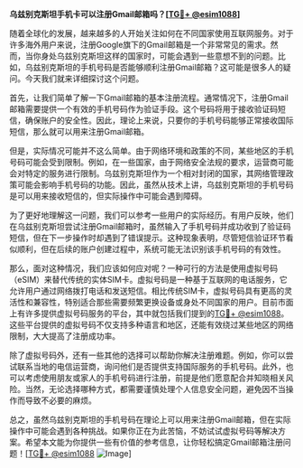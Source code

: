 **乌兹别克斯坦手机卡可以注册Gmail邮箱吗？[[TG💪+ @esim1088](https://t.me/s/esim1088)]**

随着全球化的发展，越来越多的人开始关注如何在不同国家使用互联网服务。对于许多海外用户来说，注册Google旗下的Gmail邮箱是一个非常常见的需求。然而，当你身处乌兹别克斯坦这样的国家时，可能会遇到一些意想不到的问题。比如，乌兹别克斯坦的手机号码是否能够顺利注册Gmail邮箱？这可能是很多人的疑问。今天我们就来详细探讨这个问题。

首先，让我们简单了解一下Gmail邮箱的基本注册流程。通常情况下，注册Gmail邮箱需要提供一个有效的手机号码作为验证手段。这个号码将用于接收验证码短信，确保账户的安全性。因此，理论上来说，只要你的手机号码能够正常接收国际短信，那么就可以用来注册Gmail邮箱。

但是，实际情况可能并不这么简单。由于网络环境和政策的不同，某些地区的手机号码可能会受到限制。例如，在一些国家，由于网络安全法规的要求，运营商可能会对特定的服务进行限制。乌兹别克斯坦作为一个相对封闭的国家，其网络管理政策可能会影响手机号码的功能。因此，虽然从技术上讲，乌兹别克斯坦的手机号码是可以用来接收短信的，但实际操作中可能会遇到障碍。

为了更好地理解这一问题，我们可以参考一些用户的实际经历。有用户反映，他们在乌兹别克斯坦尝试注册Gmail邮箱时，虽然输入了手机号码并成功收到了验证码短信，但在下一步操作时却遇到了错误提示。这种现象表明，尽管短信验证环节看似顺利，但在后续的账户创建过程中，系统可能无法识别该手机号码的有效性。

那么，面对这种情况，我们应该如何应对呢？一种可行的方法是使用虚拟号码（eSIM）来替代传统的实体SIM卡。虚拟号码是一种基于互联网的电话服务，它允许用户通过网络拨打电话和发送短信。相比传统SIM卡，虚拟号码具有更高的灵活性和兼容性，特别适合那些需要频繁更换设备或身处不同国家的用户。目前市面上有许多提供虚拟号码服务的平台，其中就包括我们提到的[TG💪+ @esim1088](https://t.me/s/esim1088)。这些平台提供的虚拟号码不仅支持多种语言和地区，还能有效绕过某些地区的网络限制，大大提高了注册成功率。

除了虚拟号码外，还有一些其他的选择可以帮助你解决注册难题。例如，你可以尝试联系当地的电信运营商，询问他们是否提供支持国际服务的手机号码。此外，也可以考虑使用朋友或家人的手机号码进行注册，前提是他们愿意配合并知晓相关风险。当然，无论选择哪种方式，都需要谨慎处理个人信息安全问题，避免因不当操作而导致不必要的麻烦。

总之，虽然乌兹别克斯坦的手机号码在理论上可以用来注册Gmail邮箱，但在实际操作中可能会遇到各种挑战。如果你正在为此苦恼，不妨试试虚拟号码等解决方案。希望本文能为你提供一些有价值的参考信息，让你轻松搞定Gmail邮箱注册问题！[[TG💪+ @esim1088](https://t.me/s/esim1088) ![Image](https://i.postimg.cc/4NQfJmqS/Snipaste-2025-05-13-00-14-12.png)]